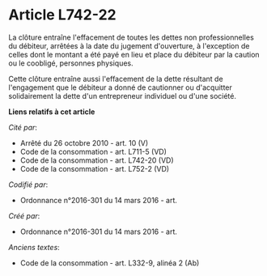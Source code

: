 # Article L742-22

La clôture entraîne l'effacement de toutes les dettes non professionnelles du débiteur, arrêtées à la date du jugement
d'ouverture, à l'exception de celles dont le montant a été payé en lieu et place du débiteur par la caution ou le coobligé,
personnes physiques.

Cette clôture entraîne aussi l'effacement de la dette résultant de l'engagement que le débiteur a donné de cautionner ou
d'acquitter solidairement la dette d'un entrepreneur individuel ou d'une société.

**Liens relatifs à cet article**

_Cité par_:

  - Arrêté du 26 octobre 2010 - art. 10 (V)
  - Code de la consommation - art. L711-5 (VD)
  - Code de la consommation - art. L742-20 (VD)
  - Code de la consommation - art. L752-2 (VD)

_Codifié par_:

  - Ordonnance n°2016-301 du 14 mars 2016 - art.

_Créé par_:

  - Ordonnance n°2016-301 du 14 mars 2016 - art.

_Anciens textes_:

  - Code de la consommation - art. L332-9, alinéa 2 (Ab)
